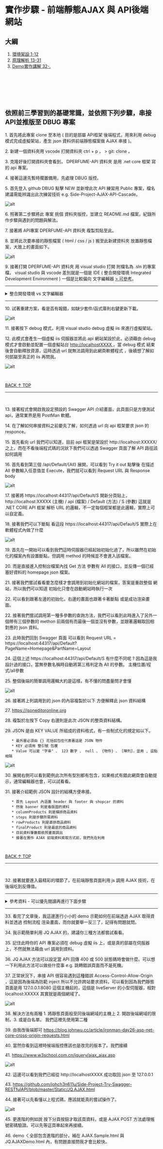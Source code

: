 # 實作步驟 - 前端靜態AJAX 與 API後端 網站

## 大綱 <a id="TOP"></a>

1. [環境架設 1-12](#A)
2. [原理解析 13-31](#B)
3. [Demo實作講解 32-.](#C)

<br>

<br id="A">

<br>

<br>

<br>


## 依照前三學習到的基礎常識，並依照下列步驟，串接API並推版至 DBUG 專案

   <p> 1. 首先將此專案 clone 至本地 ( 目的是部屬 API框架 後端程式，用來利用 debug 模式完成虛擬架站，產生 json 資料供前端靜態檔案做 AJAX 串接 )。</p>
   <p> 2. 新建一個資料夾用 vscode 打開資料夾 ctrl + p ， > git: clone 。</p>
   <p> 3. 克隆好後打開資料夾會看到， DPERFUME-API 資料夾 是用 .net core 框架 寫的 api 專案。</p>
   <p> 4. 接著這邊先暫時擱置備用，先處理 DBUG 版控。</p>
   <p> 5. 首先登入 github DBUG 點擊 NEW 並新增此次 API 練習用 Public 專案，檔名建議需能辨識出此次練習技術 e.g. Side-Project-AJAX-API-Cascade。</p>

   ![alt](/img/1.png)

   <p> 6. 照著第二步驟將此 專案 挑個 資料夾版控，並建立 README.md 檔案，紀錄所作步驟與遇到的問題與解法。</p>
   <p> 7. 接著將 API專案 DPERFUME-API 資料夾 複製剪貼至此。</p>
   <p> 8. 並將此次要串接的靜態檔案 ( html / css / js ) 搬至此新建資料夾 放置靜態檔案，大致上的畫面如下。</p>

   ![alt](/img/2.png)

   <p> 9. 接著打開 DPERFUME-API 資料夾 用 visual studio 打開 附檔名為 .sln 的專案檔， visual studio 與 vscode 差別就是一個是 IDE ( 整合開發環境 Integrated Development Environment ) 一個是比較偏向 文字編輯器 <a href="https://www.google.com/search?q=IDE+%E5%B7%AE%E5%88%A5+%E6%96%87%E5%AD%97%E7%B7%A8%E8%BC%AF%E5%99%A8&rlz=1C1CHBF_zh-TWTW905TW905&oq=IDE+%E5%B7%AE%E5%88%A5+%E6%96%87%E5%AD%97%E7%B7%A8%E8%BC%AF%E5%99%A8&aqs=chrome..69i57.6434j0j1&sourceid=chrome&ie=UTF-8">> 可參考</a>。<hr><details><summary>整合開發環境 vs 文字編輯器</summary><p></p><p>程式語言可以分成兩種型式 1. 直譯式語言 2. 編譯式語言</p><p>直譯式語言，當你的代碼寫完後，直接餵給執行環境就能運行，常見的例子是 Javascript，寫完後不需要做特別的處理，直接餵給執行環境 ( 以 Chrome 瀏覽器來說為 V8 engine )，就能夠執行了</p><p>編譯式語言，代碼寫完後要先透過 編譯器 ( compiler ) 進行編譯，編譯後的檔案再拿去給執行環境執行，例子是 Java，JAVA 的 source code 副檔名為 .java，拿去 complie 後會變成副檔名為 .class 的檔案，再拿 .class 給 JAVA 的 runtime 也就是 JVM 進行執行</p><p>接著 IDE，如你所見在撰寫編譯式語言時，步驟相當繁瑣，不依靠任何整合工具的情況下，我要寫隻程式並執行要有下列步驟</p><p>1. 開啟 editor 敲 code</p><p>2. 敲完了打開 cmd 呼叫工具來編譯，javac xxx.java</p><p>3. 編譯後要執行 .class，java xxx</p><hr><p>Integrated Development Environment 整合開發環境 IDE</p><p>是為了提高我們的產值打造的工具，它會整合各種工具，例如讓上述的步驟透過一個按鈕就全部執行完成，就不用每一次寫扣都要手動執行那個三個步驟了。</p></details>
   <hr>
   <p> 10. 試著重建方案，看是否有報錯，如缺少套件/函式庫則右鍵更新下載。</p>

   ![alt](/img/3.png)

   <p> 11. 接著按下 debug 模式，利用 visual studio debug 虛擬 iis 來進行虛擬架站。</p>
   <p> 12. 此模式會產生一個虛擬 iis 伺服器並將此 api 網站架設於此，必須藉由 debug 模式才會啟動並配置一個虛擬站台 <a href="#"> http://localhostXXXX </a>，當 debug 模式 結束後會自動釋放資源，這時透過 url 就無法調用到此網頁軟體程式 ，後續想了解如何部屬至真正的 iis 再問我。</p>

   ![alt](/img/4.png)

<br id="B">

[BACK ↑ TOP](#TOP)

<hr>

<br>

   <p> 13. 接著程式會開啟我設定預設的 Swagger API 介紹畫面，此頁面只是方便測試 api，通常業界是用 PostMan 軟體。</p>
   <p> 14. 在了解如何串接資料之前要先了解，如何透過 url 向 api 框架要求 json 的 responce。</p>
   <p> 15. 首先看向 url 我們可以知道，目前 api 框架是架設於 http://localhost:XXXXX/ 之上，而在不看後端程式碼的況狀下我們可以透過 Swagger 頁面了解 API 路徑該如何調用 </p>
   <p> 16. 首先看到第三個 /api/Default/{All} 展開，可以看到 Try it out 點擊後 在描述 All 參數輸入任意值並 Execute，我們就可以看到 Request URL 與 Response body </p>

   ![alt](/img/7.png)

   <p> 17. 接著將 https://localhost:44317/api/Default/S 開新分頁貼上，http://localhost:XXXXX (主機) / api (檔案) / Default (方法) / S (參數) 這就是 .NET CORE API 框架 解析 URL 的邏輯，不一定每個框架都是此邏輯，實際上可以自定義。</p>
   <p> 18. 接著我們可以下斷點 看這段 https://localhost:44317/api/Default/S 實際上在軟體程式內做了什麼 </p>

   ![alt](/img/import.gif)

   <p> 19. 首先在一開始可以看到我們這時伺服器已經起始初始化過了，所以雖然在初始化的檔案內有設置斷點，但調用 method 的時候並不會進入該檔案。</p>
   <p> 20. 而是直接進入控制台檔案內找 Get 方法 參數有 All 的接口，並反傳一個已經塞好資料的 homepage json 檔案。</p>
   <p> 21. 接著我們嘗試看看要怎麼樣才會調用到初始化網站的檔案，答案是重啟整個 網站，所以我們可以知道 初始化只會在啟動網站時執行一次 </p>
   <p> 22. 可以看到跟著左邊的初始化，右邊的畫面也跟著卡著斷點 或是成功渲染畫面。</p>
   <p> 22. 接著我們嘗試調用第一種多參數的查詢方法，我們可以看到此時進入了另外一個帶有三個參數的 methon 前兩個有而最後一個並沒有參數，並跟著邏輯取回相對應的 json 資料。</p>
   <p> 23. 此時我們回到 Swagger 頁面 可以看到 Request URL = https://localhost:44317/api/Default?PageName=Homepage&PartName=Layout </p>
   <p> 24. 這個上述 https://localhost:44317/api/Default/S 有什麼不同呢 ? 因為這是我設計過的接口，當無參數名稱時自動將第三格判定為 All 的參數。 主機位置/程式/all參數</p>
   <p> 25. 整個後端的簡單調用邏輯大約是這樣，有不懂的問盡量問才會懂</p>

   ![alt](/img/6.png)

   <p> 26. 接著將上列調用到的 json 的內容複製於以下 方便解釋此 json 資料結構</p>
   <p> 27. <a href="https://jsoneditoronline.org">https://jsoneditoronline.org</a></p>
   <p> 28. 複製於左按下 Copy 右邊則是此次 JSON 的整頁資料結構。</p>
   <p> 29. JSON 是由 KEY VALUE 所組成的資料格式，有一些制式化的規定如以下。</p>

       * 最外層必須由 {} 花括弧包住代表著這是 JSON 物件
       * KEY 必須用 雙引號 包覆
       * Value 可以是 "字串" 、 123 數字 、 null 、 {物件} 、 [陣列]，並用 , 逗點相隔

   ![alt](/img/5.png)

   <p> 30. 展開右側可以看到範例此次所有型別都有包含，如果格式有錯此網頁會自動提示，通常編輯器也會，可以試看看。</p>
   <p> 31. 接著介紹範例 JSON 設計的結構方便串接。</p>

       * 首先 Layout 內涵蓋 header 與 footer 與 shopcar 的資料
       * 然後 banner 則是看版圖的資料
       * columnProducts 則是橫排商品資料
       * steps 則是步驟所需資料
       * rowProducts 則是直排商品資料
       * finalProduct 則是最底的商品資料
       * 目前資料筆數都依照畫面調出
       * 接著在實作 AJAX 前端資料索取方式前，我們先在利用

<br id="C">

[BACK ↑ TOP](#TOP)

<hr>

<br>

   <p> 32. 接著就要進入最精彩的環節了，在前端靜態頁面利用 js 調用 AJAX 技術，在後端吃到反傳值。</p>

<hr>
<details>
<summary>參考資料 - 可以優先閱讀再進行下面步驟</summary>
<p></p>
<p>前端工具( 物件, 模組 )</p>

* XMLHttpRequest 原生 API
* jQuery.ajax() 第三方庫
* fetch 原生 API

<https://developer.mozilla.org/zh-TW/docs/Web/API/Fetch_API/Using_Fetch>

<https://wcc723.github.io/javascript/2017/12/28/javascript-fetch/>

<https://developer.mozilla.org/zh-TW/docs/Web/API>

<https://www.itread01.com/content/1564589404.html>

</details>
<hr>

  <p> 33. 看完了文章後，我這邊進行小小的 demo 示範如何在前端透過 AJAX 取得資料並透過 控制流程 渲染畫面，而你就要舉一反三了，記得有問題就問。</p>
  <p> 34. 我示範簡單利用 JQ AJAX 的，建議你三種方法都嘗試看看。</p>
  <p> 35. 記住此時你的 API 專案必須在 debug 虛擬 iis 上，或是真的部屬在伺服器上，不然就無法藉由 url 調用到資料。</p>
  <p> 36. JQ AJAX 方法可以設定當 API 回傳 400 或 500 狀態碼時會做什麼。可以想一下利用此方法可以做些什麼事 e.g. 跳轉錯誤頁面而不是死機。</p>
  <p> 37. 正常狀況下，串接 API 很容易遇到這種錯誤 Access-Control-Allow-Origin ，這是因為後端為防範 inject 所以不允許跨站要求資料，可以看到因為我們靜態頁面是用 127.0.0.1:8080 這個主機起的，這個是 liveServer 的小型伺服器，相對 localhost:XXXXX 其實就是兩個網域了。</p>

  ![alt](/img/8.png)

  <p> 38. 解決方法有兩種 1. 將靜態頁面般至同後端網域的主機上 2. 開啟後端網域的限制，3. 或是白名單。 我們這裡先使用第二種 </p>
  <p> 39. 由我改後端即可 <a href="https://blog.johnwu.cc/article/ironman-day26-asp-net-core-cross-origin-requests.html">https://blog.johnwu.cc/article/ironman-day26-asp-net-core-cross-origin-requests.html</a></p>
  <p> 40. 當然你看到這裡時候端版控應該也是改完的版本了。我們接續</p>
  <p> 41. <a href="https://www.w3school.com.cn/jquery/ajax_ajax.asp">https://www.w3school.com.cn/jquery/ajax_ajax.asp</a>

  ![alt](/img/jqajax.gif)

  <p> 42. 這邊可以看到我們已經從 http://localhostXXXX 成功取回 json 至 127.0.0.1</p>
  <p> 43. <a href="https://github.com/johch3n611u/Side-Project-Try-Swagger-RESTfulAPI/blob/master/Static/JQ.AJAX.html">https://github.com/johch3n611u/Side-Project-Try-Swagger-RESTfulAPI/blob/master/Static/JQ.AJAX.html</a></p>
  <p> 44. 接著可以先看懂以上程式碼，應該就能真的嘗試操作了。</p>

  ![alt](/img/jqajax2.gif)

  <p> 45. 更進階的例如說 按下分頁按鈕才取該頁資料，或是 AJAX POST 方法處理帳號密碼驗證。可以先等這頁串起來再接續。</p>
  <p> 46. demo ㄑ全部包含進階的部分，補在 AJAX.Sample.html 與 JQ.AJAXDemo.html 內，有問題直接問我才會比較快。</p>